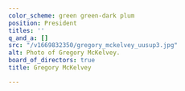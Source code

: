```yaml
---
color_scheme: green green-dark plum
position: President
titles: ''
q_and_a: []
src: "/v1669832350/gregory_mckelvey_uusup3.jpg"
alt: Photo of Gregory McKelvey.
board_of_directors: true
title: Gregory McKelvey

---
```

